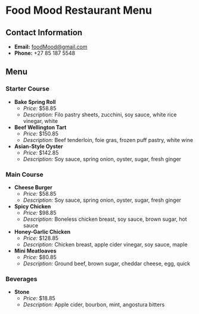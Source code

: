 # Food Mood Restaurant Menu

## Contact Information
- **Email:** foodMood@gmail.com
- **Phone:** +27 85 187 5548

## Menu

### Starter Course
- **Bake Spring Roll**
  - *Price:* $58.85
  - *Description:* Filo pastry sheets, zucchini, soy sauce, white rice vinegar, white
- **Beef Wellington Tart**
  - *Price:* $150.85
  - *Description:* Beef tenderloin, foie gras, frozen puff pastry, white wine
- **Asian-Style Oyster**
  - *Price:* $142.85
  - *Description:* Soy sauce, spring onion, oyster, sugar, fresh ginger

### Main Course
- **Cheese Burger**
  - *Price:* $58.85
  - *Description:* Soy sauce, spring onion, oyster, sugar, fresh ginger
- **Spicy Chicken**
  - *Price:* $98.85
  - *Description:* Boneless chicken breast, soy sauce, brown sugar, hot sauce
- **Honey-Garlic Chicken**
  - *Price:* $128.85
  - *Description:* Chicken breast, apple cider vinegar, soy sauce, maple
- **Mini Meatloaves**
  - *Price:* $80.85
  - *Description:* Ground beef, brown sugar, cheddar cheese, egg, quick

### Beverages
- **Stone**
  - *Price:* $18.85
  - *Description:* Apple cider, bourbon, mint, angostura bitters
